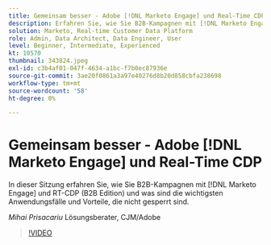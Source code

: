 ```yaml
---
title: Gemeinsam besser - Adobe [!DNL Marketo Engage] und Real-Time CDP
description: Erfahren Sie, wie Sie B2B-Kampagnen mit [!DNL Marketo Engage] und RT-CDP (B2B Edition)
solution: Marketo, Real-time Customer Data Platform
role: Admin, Data Architect, Data Engineer, User
level: Beginner, Intermediate, Experienced
kt: 10570
thumbnail: 343824.jpeg
exl-id: c3b4af01-047f-4634-a1bc-f7b0ec87936e
source-git-commit: 3ae20f0861a3a97e40276d8b20d858cbfa238698
workflow-type: tm+mt
source-wordcount: '58'
ht-degree: 0%

---
```


# Gemeinsam besser - Adobe [!DNL Marketo Engage] und Real-Time CDP

In dieser Sitzung erfahren Sie, wie Sie B2B-Kampagnen mit [!DNL Marketo Engage] und RT-CDP (B2B Edition) und was sind die wichtigsten Anwendungsfälle und Vorteile, die nicht gesperrt sind.

*Mihai Prisacariu* Lösungsberater, CJM/Adobe

>[!VIDEO](https://video.tv.adobe.com/v/343824/?quality=12&learn=on)
